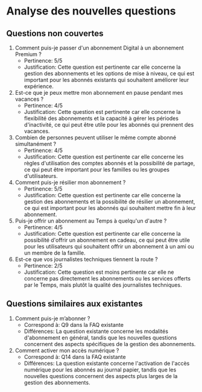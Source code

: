 # Analyse des nouvelles questions

## Questions non couvertes
1. Comment puis-je passer d'un abonnement Digital à un abonnement Premium ?
    - Pertinence: 5/5
    - Justification: Cette question est pertinente car elle concerne la gestion des abonnements et les options de mise à niveau, ce qui est important pour les abonnés existants qui souhaitent améliorer leur expérience.
2. Est-ce que je peux mettre mon abonnement en pause pendant mes vacances ?
    - Pertinence: 4/5
    - Justification: Cette question est pertinente car elle concerne la flexibilité des abonnements et la capacité à gérer les périodes d'inactivité, ce qui peut être utile pour les abonnés qui prennent des vacances.
3. Combien de personnes peuvent utiliser le même compte abonné simultanément ?
    - Pertinence: 4/5
    - Justification: Cette question est pertinente car elle concerne les règles d'utilisation des comptes abonnés et la possibilité de partage, ce qui peut être important pour les familles ou les groupes d'utilisateurs.
4. Comment puis-je résilier mon abonnement ?
    - Pertinence: 5/5
    - Justification: Cette question est pertinente car elle concerne la gestion des abonnements et la possibilité de résilier un abonnement, ce qui est important pour les abonnés qui souhaitent mettre fin à leur abonnement.
5. Puis-je offrir un abonnement au Temps à quelqu'un d'autre ?
    - Pertinence: 4/5
    - Justification: Cette question est pertinente car elle concerne la possibilité d'offrir un abonnement en cadeau, ce qui peut être utile pour les utilisateurs qui souhaitent offrir un abonnement à un ami ou un membre de la famille.
6. Est-ce que vos journalistes techniques tiennent la route ?
    - Pertinence: 2/5
    - Justification: Cette question est moins pertinente car elle ne concerne pas directement les abonnements ou les services offerts par le Temps, mais plutôt la qualité des journalistes techniques.

## Questions similaires aux existantes
1. Comment puis-je m’abonner ?
    - Correspond à: Q9 dans la FAQ existante
    - Différences: La question existante concerne les modalités d'abonnement en général, tandis que les nouvelles questions concernent des aspects spécifiques de la gestion des abonnements.
2. Comment activer mon accès numérique ?
    - Correspond à: Q14 dans la FAQ existante
    - Différences: La question existante concerne l'activation de l'accès numérique pour les abonnés au journal papier, tandis que les nouvelles questions concernent des aspects plus larges de la gestion des abonnements.